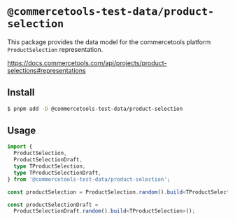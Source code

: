 # `@commercetools-test-data/product-selection`

This package provides the data model for the commercetools platform `ProductSelection` representation.

https://docs.commercetools.com/api/projects/product-selections#representations

## Install

```bash
$ pnpm add -D @commercetools-test-data/product-selection
```

## Usage

```ts
import {
  ProductSelection,
  ProductSelectionDraft,
  type TProductSelection,
  type TProductSelectionDraft,
} from '@commercetools-test-data/product-selection';

const productSelection = ProductSelection.random().build<TProductSelection>();

const productSelectionDraft =
  ProductSelectionDraft.random().build<TProductSelection>();
```
